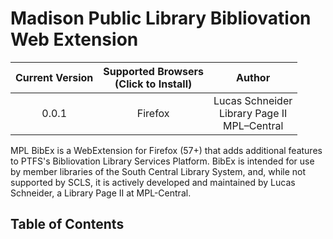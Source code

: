 # Madison Public Library Bibliovation Web Extension

| Current Version | Supported Browsers<br>(Click to Install)    | Author          |
| :-------------: | :-----------------------------------------: | :-------------: |
| 0.0.1           | Firefox | Lucas Schneider<br>Library Page II<br>MPL–Central |

MPL BibEx is a WebExtension for Firefox (57+) that adds additional features to PTFS's Bibliovation Library Services Platform. BibEx is intended for use by member libraries of the South Central Library System, and, while not supported by SCLS, it is actively developed and maintained by Lucas Schneider, a Library Page II at MPL-Central.

## Table of Contents
